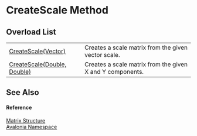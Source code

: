 # CreateScale Method


## Overload List
<table>
<tr>
<td><a href="M_Avalonia_Matrix_CreateScale">CreateScale(Vector)</a></td>
<td>Creates a scale matrix from the given vector scale.</td>
</tr>
<tr>
<td><a href="M_Avalonia_Matrix_CreateScale_1">CreateScale(Double, Double)</a></td>
<td>Creates a scale matrix from the given X and Y components.</td>
</tr>
</table>

## See Also


#### Reference
<a href="T_Avalonia_Matrix">Matrix Structure</a>  
<a href="N_Avalonia">Avalonia Namespace</a>  
